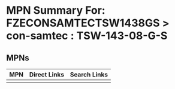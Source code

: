 



# MPN Summary For: FZECONSAMTECTSW1438GS > con-samtec : TSW-143-08-G-S

## MPNs
  

|MPN|Direct Links|Search Links|
| :--- | :--- | :--- |
||||
